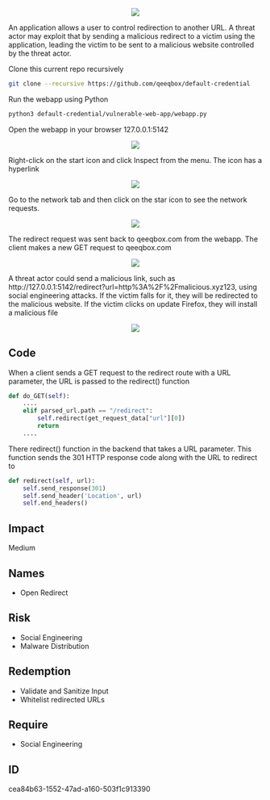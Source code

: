 <p align="center"> <img src="https://raw.githubusercontent.com/qeeqbox/open-redirect/main/content/open-redirect.svg"></p>

An application allows a user to control redirection to another URL. A threat actor may exploit that by sending a malicious redirect to a victim using the application, leading the victim to be sent to a malicious website controlled by the threat actor.

Clone this current repo recursively
```sh
git clone --recursive https://github.com/qeeqbox/default-credential
```
Run the webapp using Python
```sh
python3 default-credential/vulnerable-web-app/webapp.py
```
Open the webapp in your browser 127.0.0.1:5142
<p align="center"> <img src="https://raw.githubusercontent.com/qeeqbox/open-redirect/main/content/1.png"></p>
Right-click on the start icon and click Inspect from the menu. The icon has a hyperlink
<p align="center"> <img src="https://raw.githubusercontent.com/qeeqbox/open-redirect/main/content/2.png"></p>
Go to the network tab and then click on the star icon to see the network requests.
<p align="center"> <img src="https://raw.githubusercontent.com/qeeqbox/open-redirect/main/content/3.png"></p>
The redirect request was sent back to qeeqbox.com from the webapp. The client makes a new GET request to qeeqbox.com
<p align="center"> <img src="https://raw.githubusercontent.com/qeeqbox/open-redirect/main/content/4.png"></p>
A threat actor could send a malicious link, such as http://127.0.0.1:5142/redirect?url=http%3A%2F%2Fmalicious.xyz123, using social engineering attacks. If the victim falls for it, they will be redirected to the malicious website. If the victim clicks on update Firefox, they will install a malicious file
<p align="center"> <img src="https://raw.githubusercontent.com/qeeqbox/open-redirect/main/content/5.png"></p>

## Code
When a client sends a GET request to the redirect route with a URL parameter, the URL is passed to the redirect() function
```py
def do_GET(self):
    ....
    elif parsed_url.path == "/redirect":
        self.redirect(get_request_data["url"][0])
        return
    ....
```
There redirect() function in the backend that takes a URL parameter. This function sends the 301 HTTP response code along with the URL to redirect to
```py
def redirect(self, url):
    self.send_response(301)
    self.send_header('Location', url)
    self.end_headers()
```

## Impact
Medium

## Names
- Open Redirect

## Risk
- Social Engineering
- Malware Distribution

## Redemption
- Validate and Sanitize Input
- Whitelist redirected URLs

## Require
- Social Engineering

## ID
cea84b63-1552-47ad-a160-503f1c913390
